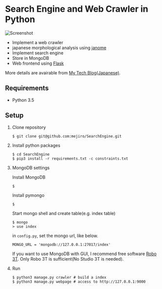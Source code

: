 # Search Engine and Web Crawler in Python

![Screenshot](https://qiita-image-store.s3.amazonaws.com/0/29989/786c36ad-4de7-43a7-75a0-98c82e412fa3.png "Screenshot")

- Implement a web crawler
- japanese morphological analysis using [janome](https://github.com/mocobeta/janome)
- Implement search engine
- Store in MongoDB
- Web frontend using [Flask](http://flask.pocoo.org/)

More details are avairable from [My Tech Blog(Japanese)](http://nwpct1.hatenablog.com/entry/python-search-engine).

## Requirements

- Python 3.5

## Setup

1. Clone repository

    ```
    $ git clone git@github.com:mejiro/SearchEngine.git
    ```
    
2. Install python packages

    ```
    $ cd SearchEngine
    $ pip3 install -r requirements.txt -c constraints.txt
    ```

3. MongoDB settings

    Install MongoDB
    ```
    $ 
    ```

    Install pymongo
    ```
    $
    ```

    Start mongo shell and create table(e.g. index table)
    ```
    $ mongo
    > use index
    ```

    in `config.py`, set the mongo url, like below.

    ```
    MONGO_URL = 'mongodb://127.0.0.1:27017/index'
    ```

    If you want to use MongoDB with GUI, I recommend free software [Robo 3T](https://robomongo.org/). Only Robo 3T is sufficient(No Studio 3T is needed).

4. Run

    ```
    $ python3 manage.py crawler # build a index
    $ python3 manage.py webpage # access to http://127.0.0.1:9000
    ```
